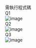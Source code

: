 需執行程式碼
</br>
Q1
</br>
![image](https://github.com/xuan6544239/PL/assets/78030259/d340084c-3801-43a9-857f-826112cf2295)
</br>
Q2
</br>
![image](https://github.com/xuan6544239/PL/assets/78030259/e7226912-120c-485b-bb1f-858148bb393b)
</br>
Q3
</br>
![image](https://github.com/xuan6544239/PL/assets/78030259/966c794b-8165-4b8e-9bed-2b46203637d5)
